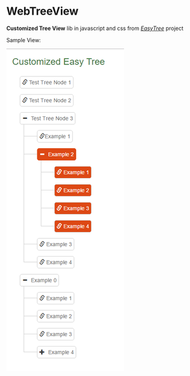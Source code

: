 # WebTreeView
**Customized Tree View** lib in javascript and css from *[EasyTree][1]* project


Sample View:

![Screenshot][2]


[1]: https://github.com/zgs225/easy-tree
[2]: https://github.com/Behzadkhosravifar/WebTreeView/raw/master/img/sample.png